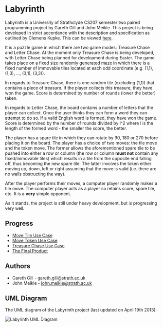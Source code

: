 Labyrinth
=========

Labyrinth is a University of Strathclyde CS207 semester two paired programming project by Gareth Gill and John Meikle. This project is being developed in strict accordance with the description and specification as outlined by Clemens Kupke. This can be viewed [here](http://classes.myplace.strath.ac.uk/mod/resource/view.php?id=508775).

It is a puzzle game in which there are two game modes: Treasure Chase and Letter Chase. At the moment only Treasure Chase is being developed, with Letter Chase being planned for development during Easter. The game takes place on a fixed size randomly generated maze in which there is a fixed number of immovable tiles located at each odd coordinate (e.g. (1,1), (1,3), ..., (3,1), (3,3)). 

In regards to Treasure Chase, there is one random tile (excluding (1,1)) that contains a piece of treasure. If the player collects this treasure, they have won the game. Score is determined by number of rounds (lower the better) taken. 

In regards to Letter Chase, the board contains a number of letters that the player can collect. Once the user thinks they can form a word they can attempt to do so. If a valid English word is formed, they have won the game. Score is determined by the number of rounds divided by l^2 where l is the length of the formed word - the smaller the score, the better.

The player has a spare tile in which they can rotate by 90, 180 or 270 before placing it on the board. The player has a choice of two moves: the tile move and the token move. The former allows the aforementioned spare tile to be pushed into either a row or column (the row or column **must not** contain any fixed/immovable tiles) which results in a tile from the opposite end falling off, thus becoming the new spare tile. The latter involves the token either moving up, down, left or right assuming that the move is valid (i.e. there are no walls obstructing the way). 

After the player performs their moves, a computer player randomly makes a tile move. The computer player acts as a player so retains score, spare tile, etc. It is a **very** simple opponent.

As it stands, the project is still under heavy development, but is progressing very well.

## Progress
* [Move Tile Use Case](https://github.com/meikj/Labyrinth/wiki/Move-Tile-Use-Case)
* [Move Token Use Case](https://github.com/meikj/Labyrinth/wiki/Move-Token-Use-Case)
* [Treasure Chase Use Case](https://github.com/meikj/Labyrinth/wiki/Treasure-Chase-Use-Case)
* [The Final Product](https://github.com/meikj/Labyrinth/wiki/The-Final-Product)

## Authors
* Gareth Gill - <gareth.gill@strath.ac.uk>
* John Meikle - <john.meikle@strath.ac.uk>

## UML Diagram
The UML diagram of the Labyrinth project (last updated on April 19th 2013):

![Labyrinth UML Diagram](http://i.imgur.com/U8GY3eV.png)
